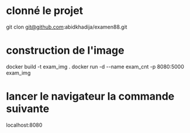 # clonné le projet 
git clon git@github.com:abidkhadija/examen88.git
# construction de l'image
docker build -t exam_img .
docker run -d --name exam_cnt -p 8080:5000 exam_img
# lancer le navigateur la commande suivante 
localhost:8080 
